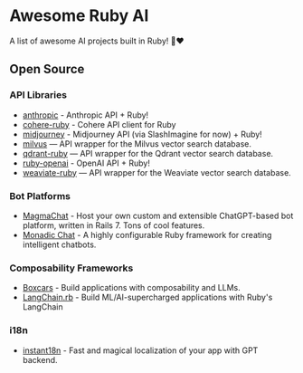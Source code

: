 # Awesome Ruby AI

A list of awesome AI projects built in Ruby! 🤖❤️

## Open Source

### API Libraries

- [anthropic](https://github.com/alexrudall/anthropic) - Anthropic API + Ruby!
- [cohere-ruby](https://github.com/andreibondarev/cohere-ruby) - Cohere API client for Ruby
- [midjourney](https://github.com/alexrudall/midjourney) - Midjourney API (via SlashImagine for now) + Ruby!
- [milvus](https://github.com/andreibondarev/milvus) — API wrapper for the Milvus vector search database.
- [qdrant-ruby](https://github.com/andreibondarev/qdrant-ruby) — API wrapper for the Qdrant vector search database.
- [ruby-openai](https://github.com/alexrudall/ruby-openai) - OpenAI API + Ruby!
- [weaviate-ruby](https://github.com/andreibondarev/weaviate-ruby) — API wrapper for the Weaviate vector search database.

### Bot Platforms

- [MagmaChat](https://github.com/magma-labs/magma-chat) - Host your own custom and extensible ChatGPT-based bot platform, written in Rails 7. Tons of cool features.
- [Monadic Chat](https://github.com/yohasebe/monadic-chat) - A highly configurable Ruby framework for creating intelligent chatbots.

### Composability Frameworks

- [Boxcars](https://github.com/BoxcarsAI/boxcars) - Build applications with composability and LLMs.
- [LangChain.rb](https://github.com/andreibondarev/langchainrb) - Build ML/AI-supercharged applications with Ruby's LangChain

### i18n

- [instant18n](https://github.com/obie/instant18n) - Fast and magical localization of your app with GPT backend. 
